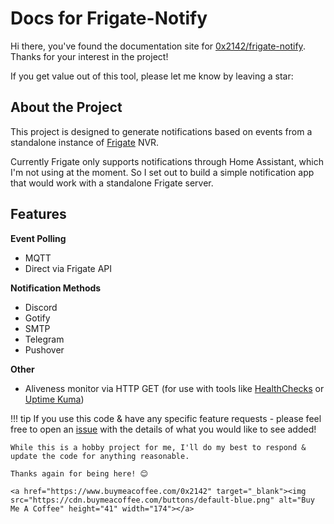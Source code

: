 # Docs for Frigate-Notify

Hi there, you've found the documentation site for [0x2142/frigate-notify](https://github.com/0x2142/frigate-notify). Thanks for your interest in the project! 

If you get value out of this tool, please let me know by leaving a star:  <a class="github-button" href="https://github.com/0x2142/frigate-notify" data-icon="octicon-star" data-show-count="true" aria-label="Star 0x2142/frigate-notify on GitHub"></a>

## About the Project

This project is designed to generate notifications based on events from a standalone instance of [Frigate](https://github.com/blakeblackshear/frigate) NVR.

Currently Frigate only supports notifications through Home Assistant, which I'm not using at the moment. So I set out to build a simple notification app that would work with a standalone Frigate server.

## Features

**Event Polling**

- MQTT
- Direct via Frigate API

**Notification Methods**

- Discord
- Gotify
- SMTP
- Telegram
- Pushover

**Other**

- Aliveness monitor via HTTP GET (for use with tools like [HealthChecks](https://github.com/healthchecks/healthchecks) or [Uptime Kuma](https://github.com/louislam/uptime-kuma))


!!! tip
    If you use this code & have any specific feature requests - please feel free to open an [issue](https://github.com/0x2142/frigate-notify/issues) with the details of what you would like to see added!

    While this is a hobby project for me, I'll do my best to respond & update the code for anything reasonable.

    Thanks again for being here! 😊

    <a href="https://www.buymeacoffee.com/0x2142" target="_blank"><img src="https://cdn.buymeacoffee.com/buttons/default-blue.png" alt="Buy Me A Coffee" height="41" width="174"></a>

<script async defer src="https://buttons.github.io/buttons.js"></script>

<br/>